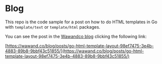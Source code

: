 # Blog

This repo is the code sample for a post on how to do HTML templates in Go with `template/text` or `template/html` packages.

You can see the post in the [Wawandco blog](https://wawand.co/blog/posts/go-html-template-layout-98ef7475-3e4b-4883-89b8-9bbf43c51855/) clicking the following link:

[https://wawand.co/blog/posts/go-html-template-layout-98ef7475-3e4b-4883-89b8-9bbf43c51855/](https://wawand.co/blog/posts/go-html-template-layout-98ef7475-3e4b-4883-89b8-9bbf43c51855/)

